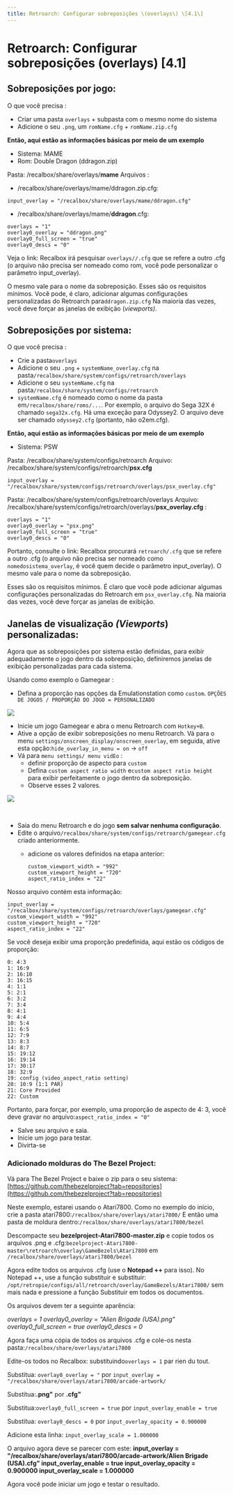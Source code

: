 ```yaml
---
title: Retroarch: Configurar sobreposições \(overlays\) \[4.1\]
---
```


# Retroarch: Configurar sobreposições \(overlays\) \[4.1\]

## Sobreposições por jogo:​ <a id="sobreposicoes-por-jogo"></a>

O que você precisa :

* Criar uma pasta `overlays` + subpasta com o mesmo nome do sistema
* Adicione o seu `.png`, um `romName.cfg` + `romName.zip.cfg`

**Então, aqui estão as informações básicas por meio de um exemplo**

* Sistema: MAME
* Rom: Double Dragon \(ddragon.zip\)

Pasta: /recalbox/share/overlays/**mame** Arquivos :

* /recalbox/share/overlays/mame/ddragon.zip.cfg:

```text
input_overlay = "/recalbox/share/overlays/mame/ddragon.cfg"
```

* /recalbox/share/overlays/mame/**ddragon**.cfg:

```text
overlays = "1"
overlay0_overlay = "ddragon.png"
overlay0_full_screen = "true"
overlay0_descs = "0"
```

Veja o link: Recalbox irá pesquisar `overlays//.cfg` que se refere a outro .cfg \(o arquivo não precisa ser nomeado como rom, você pode personalizar o parâmetro input\_overlay\).

O mesmo vale para o nome da sobreposição. Esses são os requisitos mínimos. Você pode, é claro, adicionar algumas configurações personalizadas do Retroarch para`ddragon.zip.cfg` Na maioria das vezes, você deve forçar as janelas de exibição \(_viewports\)_.​

## Sobreposições por sistema:​ <a id="sobreposicoes-por-sistema"></a>

O que você precisa :

* Crie a pasta`overlays`
* Adicione o seu `.png` + `systemName_overlay.cfg` na pasta`/recalbox/share/system/configs/retroarch/overlays`
* Adicione o seu `systemName.cfg` na pasta`/recalbox/share/system/configs/retroarch`
* `systemName.cfg` é nomeado como o nome da pasta em`/recalbox/share/roms/...`. Por exemplo, o arquivo do Sega 32X é chamado `sega32x.cfg`. Há uma exceção para Odyssey2. O arquivo deve ser chamado `odyssey2.cfg` \(portanto, não o2em.cfg\).

**Então, aqui estão as informações básicas por meio de um exemplo**

* Sistema: PSW

Pasta: /recalbox/share/system/configs/retroarch Arquivo: /recalbox/share/system/configs/retroarch/**psx.cfg**

```text
input_overlay = "/recalbox/share/system/configs/retroarch/overlays/psx_overlay.cfg"
```

Pasta: /recalbox/share/system/configs/retroarch/overlays Arquivo: /recalbox/share/system/configs/retroarch/overlays/**psx\_overlay.cfg** :

```text
overlays = "1"
overlay0_overlay = "psx.png"
overlay0_full_screen = "true"
overlay0_descs = "0"
```

Portanto, consulte o link: Recalbox procurará `retroarch/.cfg` que se refere a outro .cfg \(o arquivo não precisa ser nomeado como `nomedosistema_overlay`, é você quem decide o parâmetro input\_overlay\). O mesmo vale para o nome da sobreposição.

Esses são os requisitos mínimos. É claro que você pode adicionar algumas configurações personalizadas do Retroarch em `psx_overlay.cfg`. Na maioria das vezes, você deve forçar as janelas de exibição.

## Janelas de visualização _\(Viewports_\) personalizadas:​ <a id="janelas-de-visualizacao-viewports-personalizadas"></a>

Agora que as sobreposições por sistema estão definidas, para exibir adequadamente o jogo dentro da sobreposição, definiremos janelas de exibição personalizadas para cada sistema.

Usando como exemplo o Gamegear :

* Defina a proporção nas opções da Emulationstation como `custom`. `OPÇÕES DE JOGOS / PROPORÇÃO DO JOGO = PERSONALIZADO`

![](https://raw.githubusercontent.com/wiki/recalbox/recalbox-os/images/overlays/overlays_2.png)

* Inicie um jogo Gamegear e abra o menu Retroarch com `Hotkey+B`.
* Ative a opção de exibir sobreposições no menu Retroarch. Vá para o menu `settings/onscreen_display/onscreen_overlay`, em seguida, ative esta opção:`hide_overlay_in_menu = on` -&gt; `off`
* Vá para `menu settings/ menu vidEo` :
  * definir proporção de aspecto para `custom`
  * Defina `custom aspect ratio width` e`custom aspect ratio height` para exibir perfeitamente o jogo dentro da sobreposição.
  * Observe esses 2 valores.

![](https://raw.githubusercontent.com/wiki/recalbox/recalbox-os/images/overlays/overlays_1.png)

​

* Saia do menu Retroarch e do jogo **sem salvar nenhuma configuração**.
* Edite o arquivo`/recalbox/share/system/configs/retroarch/gamegear.cfg` criado anteriormente.
  * adicione os valores definidos na etapa anterior:

    ```text
    custom_viewport_width = "992"
    custom_viewport_height = "720"
    aspect_ratio_index = "22"
    ```

Nosso arquivo contém esta informação:

```text
input_overlay = "/recalbox/share/system/configs/retroarch/overlays/gamegear.cfg"
custom_viewport_width = "992"
custom_viewport_height = "720"
aspect_ratio_index = "22"
```

Se você deseja exibir uma proporção predefinida, aqui estão os códigos de proporção:

```text
0: 4:3
1: 16:9
2: 16:10
3: 16:15
4: 1:1
5: 2:1
6: 3:2
7: 3:4
8: 4:1
9: 4:4
10: 5:4
11: 6:5
12: 7:9
13: 8:3
14: 8:7
15: 19:12
16: 19:14
17: 30:17
18: 32:9
19: config (video_aspect_ratio setting)
20: 10:9 (1:1 PAR)
21: Core Provided
22: Custom
```

Portanto, para forçar, por exemplo, uma proporção de aspecto de 4: 3, você deve gravar no arquivo:`aspect_ratio_index = "0"`

* Salve seu arquivo e saia.
* Inicie um jogo para testar.
* Divirta-se

### Adicionado molduras do The Bezel Project: <a id="adicionado-molduras-do-the-bezel-project"></a>

Vá para The Bezel Project e baixe o zip para o seu sistema: [https://github.com/thebezelproject?tab=repositories](https://github.com/thebezelproject?tab=repositories)​

Neste exemplo, estarei usando o Atari7800. Como no exemplo do início, crie a pasta atari7800:`/recalbox/share/overlays/atari7800/` E então uma pasta de moldura dentro:`/recalbox/share/overlays/atari7800/bezel`

Descompacte seu **bezelproject-Atari7800-master.zip** e copie todos os arquivos .png e .cfg:`bezelproject-Atari7800-master\retroarch\overlay\GameBezels\Atari7800` em `/recalbox/share/overlays/atari7800/bezel`

Agora edite todos os arquivos .cfg \(use o **Notepad ++** para isso\). No Notepad ++, use a função substituir e substituir: `/opt/retropie/configs/all/retroarch/overlay/GameBezels/Atari7800/` sem mais nada e pressione a função Substituir em todos os documentos.

Os arquivos devem ter a seguinte aparência:

_overlays = 1 overlay0\_overlay = "Alien Brigade \(USA\).png" overlay0\_full\_screen = true overlay0\_descs = 0_

Agora faça uma cópia de todos os arquivos .cfg e cole-os nesta pasta:`/recalbox/share/overlays/atari7800`

Edite-os todos no Recalbox: substituindo`overlays = 1` par rien du tout.

Substitua: `overlay0_overlay = "` por `input_overlay = "/recalbox/share/overlays/atari7800/arcade-artwork/`

Substitua:**.png"** por **.cfg"**

Substitua:`overlay0_full_screen = true` por `input_overlay_enable = true`

Substitua: `overlay0_descs = 0` por `input_overlay_opacity = 0.900000`

Adicione esta linha: `input_overlay_scale = 1.000000`

O arquivo agora deve se parecer com este: **input\_overlay = "/recalbox/share/overlays/atari7800/arcade-artwork/Alien Brigade \(USA\).cfg" input\_overlay\_enable = true input\_overlay\_opacity = 0.900000 input\_overlay\_scale = 1.000000**

Agora você pode iniciar um jogo e testar o resultado.

